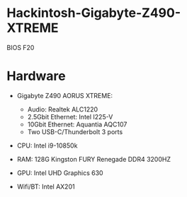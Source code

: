 # Hackintosh-Gigabyte-Z490-XTREME
BIOS F20

# Hardware

- Gigabyte Z490 AORUS XTREME:
  - Audio: Realtek ALC1220
  - 2.5Gbit Ethernet: Intel I225-V
  - 10Gbit Ethernet: Aquantia AQC107
  - Two USB-C/Thunderbolt 3 ports
- CPU: Intel i9-10850k
- RAM: 128G Kingston FURY Renegade DDR4 3200HZ

- GPU: Intel UHD Graphics 630
- Wifi/BT:  Intel AX201
